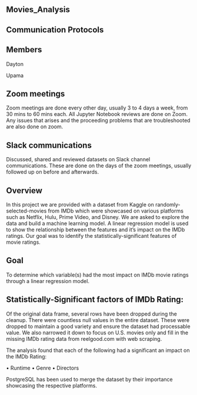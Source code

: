 ## Movies_Analysis

## Communication Protocols

## Members

Dayton

Upama

## Zoom meetings
Zoom meetings are done every other day, usually 3 to 4 days a week, from 30 mins to 60 mins each. All Jupyter Notebook reviews are done on Zoom.
Any issues that arises and the proceeding problems that are troubleshooted are also done on zoom.

## Slack communications
Discussed, shared and reviewed datasets on Slack channel communications.
These are done on the days of the zoom meetings, usually followed up on before and afterwards.


## Overview

 In this project we are provided with a dataset from Kaggle on randomly-selected-movies from IMDb which were showcased on various platforms such as Netflix, Hulu, Prime Video, and Disney. We are asked to explore the data and build a machine learning model. A linear regression model is used to show the relationship between the features and it’s impact on the IMDb ratings.  Our goal was to identify the statistically-significant features of movie ratings. 

## Goal
To determine which variable(s) had the most impact on IMDb movie ratings through a linear regression model.


## Statistically-Significant factors of IMDb Rating:

Of the original data frame, several rows have been dropped during the cleanup. There were countless null values in the entire dataset. These were dropped to maintain a good variety and ensure the dataset had processable value. We also narrowed it down to focus on U.S. movies only and fill in the missing IMDb rating data from reelgood.com with web scraping. 


The analysis found that each of the following had a significant an impact on the IMDb Rating:

• Runtime
• Genre
• Directors


PostgreSQL has been used to merge the dataset by their importance showcasing the respective platforms. 
